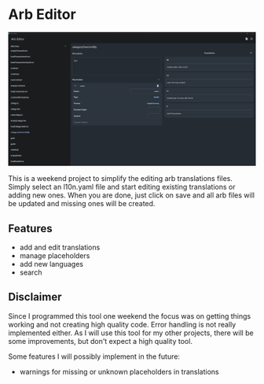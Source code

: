 # Arb Editor

![Alt text](screenshot_1.png)

This is a weekend project to simplify the editing arb translations files. Simply select an l10n.yaml file and start editing existing translations or adding new ones. When you are done, just click on save and all arb files will be updated and missing ones will be created.

## Features
- add and edit translations
- manage placeholders
- add new languages
- search

## Disclaimer
Since I programmed this tool one weekend the focus was on getting things working and not creating high quality code. Error handling is not really implemented either. As I will use this tool for my other projects, there will be some improvements, but don't expect a high quality tool.

Some features I will possibly implement in the future:
- warnings for missing or unknown placeholders in translations